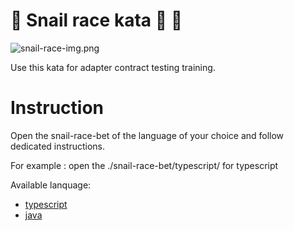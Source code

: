 🐌 Snail race kata 🐌 🏁
======

![snail-race-img.png](snail-race-img.png)

Use this kata for adapter contract testing training.

# Instruction

Open the snail-race-bet of the language of your choice and follow dedicated instructions.

For example : open the ./snail-race-bet/typescript/ for typescript 

Available lanquage:
 - [typescript](./snail-race-bet/typescript/README.md)
 - [java](./snail-race-bet/java/README.md)


